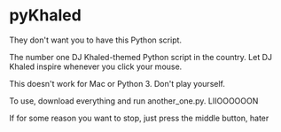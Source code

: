 # pyKhaled
They don't want you to have this Python script.

The number one DJ Khaled-themed Python script in the country. Let DJ Khaled inspire whenever you click your mouse.

This doesn't work for Mac or Python 3. Don't play yourself.

To use, download everything and run another_one.py. LIIOOOOOON

If for some reason you want to stop, just press the middle button, hater
